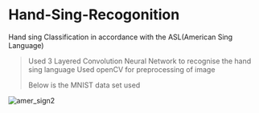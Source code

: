 # Hand-Sing-Recogonition
Hand sing Classification in accordance with the ASL(American Sing Language)

>Used 3 Layered Convolution Neural Network to recognise the hand sing language 
>Used openCV for preprocessing of image
>
>
>Below is the MNIST data set used

![amer_sign2](https://user-images.githubusercontent.com/105937901/212458509-cd3d76bf-9f84-4091-b254-fbf466ab2ce8.png)
